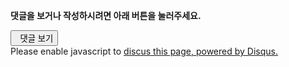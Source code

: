 <section class="comments">

<div class=disqusbox>
<div>
<p><strong>댓글을 보거나 작성하시려면 아래 버튼을 눌러주세요.</strong></p>
</div>
<div id="disqus_thread"><button class="show-comments" onclick="my.loadDisqus();return false;"><span class="icon-comments"></span>&nbsp;&nbsp;댓글 보기</button></div>
<script type="text/javascript">
        /* * * CONFIGURATION VARIABLES: EDIT BEFORE PASTING INTO YOUR WEBPAGE * * */
        var disqus_shortname = 'hadesleesgithubblog'; // required: replace example with your forum shortname
        /* * * DON'T EDIT BELOW THIS LINE * * */
        (function() {
            var dsq = document.createElement('script'); dsq.type = 'text/javascript'; dsq.async = true;
            dsq.src = '//' + disqus_shortname + '.disqus.com/embed.js';
            (document.getElementsByTagName('head')[0] || document.getElementsByTagName('body')[0]).appendChild(dsq);
        })();
    </script>
<noscript>Please enable javascript to <a rel="nofollow" href="http://disqus.com/?ref_noscript">discus this page, powered by Disqus.</a></noscript>
<style scoped=scoped>
@media print{
 .disqusbox{display:none}
}
</style>
</div>
</section>